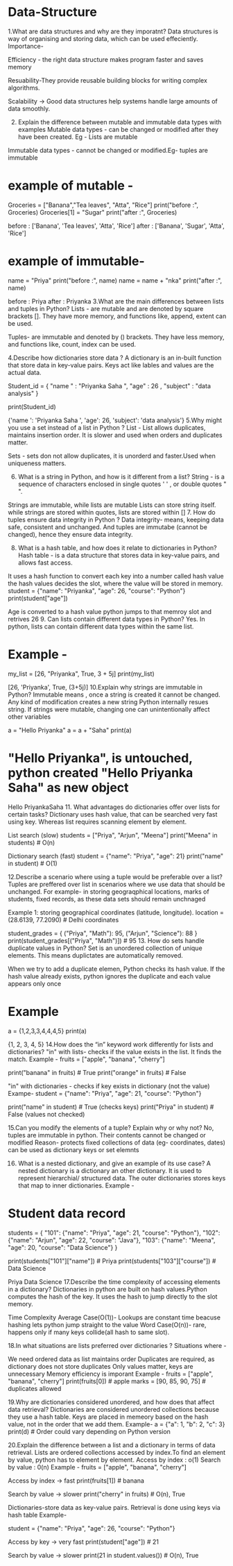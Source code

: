 # Data-Structure
1.What are data structures and why are they imporatnt?
Data structures is way of organising and storing data, which can be used effeciently. Importance-

Efficiency - the right data structure makes program faster and saves memory

Resuability-They provide reusable building blocks for writing complex algorithms.

Scalability → Good data structures help systems handle large amounts of data smoothly.

2. Explain the difference between mutable and immutable data types with examples
Mutable data types - can be changed or modified after they have been created. Eg - Lists are mutable

Immutable data types - cannot be changed or modified.Eg- tuples are immutable


# example of mutable -
Groceries = ["Banana","Tea leaves", "Atta", "Rice"]
print("before :", Groceries)
Groceries[1] = "Sugar"
print("after :", Groceries)

     
before : ['Banana', 'Tea leaves', 'Atta', 'Rice']
after : ['Banana', 'Sugar', 'Atta', 'Rice']

# example of immutable-
name = "Priya"
print("before :", name)
name = name + "nka"
print("after :", name)
     
before : Priya
after : Priyanka
3.What are the main differences between lists and tuples in Python?
Lists - are mutable and are denoted by square brackets []. They have more memory, and functions like, append, extent can be used.

Tuples- are immutable and denoted by () brackets. They have less memory, and functions like, count, index can be used.

4.Describe how dictionaries store data ?
A dictionary is an in-built function that store data in key-value pairs. Keys act like lables and values are the actual data.


Student_id = {
    "name " : "Priyanka Saha ",
    "age" : 26 ,
    "subject" : "data analysis"
}

print(Student_id)
     
{'name ': 'Priyanka Saha ', 'age': 26, 'subject': 'data analysis'}
5.Why might you use a set instead of a list in Python ?
List - List allows duplicates, maintains insertion order. It is slower and used when orders and duplicates matter.

Sets - sets don not allow duplicates, it is unorderd and faster.Used when uniqueness matters.

6. What is a string in Python, and how is it different from a list?
String - is a sequence of characters enclosed in single quotes ' ' , or double quotes " ".

Strings are immutable, while lists are mutable
Lists can store string itself.
while strings are stored within quotes, lists are stored within []
7. How do tuples ensure data integrity in Python ?
Data integrity- means, keeping data safe, consistent and unchanged. And tuples are immutabe (cannot be changed), hence they ensure data integrity.

8. What is a hash table, and how does it relate to dictionaries in Python?
Hash table - is a data structure that stores data in key-value pairs, and allows fast access.

It uses a hash function to convert each key into a number called hash value
the hash values decides the slot, where the value will be stored in memory.
student = {"name": "Priyanka", "age": 26, "course": "Python"}
print(student["age"])

Age is converted to a hash value
python jumps to that memroy slot and retrives 26
9. Can lists contain different data types in Python?
Yes. In python, lists can contain different data types within the same list.


# Example -
my_list = [26, "Priyanka", True, 3 + 5j]
print(my_list)
     
[26, 'Priyanka', True, (3+5j)]
10.Explain why strings are immutable in Python?
Immutable means , once a string is created it cannot be changed. Any kind of modification creates a new string Python internally resues string. If strings were mutable, changing one can unintentionally affect other variables


a = "Hello Priyanka"
a = a + "Saha"
print(a)
# "Hello Priyanka", is untouched, python created "Hello Priyanka Saha" as new object
     
Hello PriyankaSaha
11. What advantages do dictionaries offer over lists for certain tasks?
Dictionary uses hash value, that can be searched very fast using key. Whereas list requires scanning element by element.

List search (slow) students = ["Priya", "Arjun", "Meena"] print("Meena" in students) # O(n)

Dictionary search (fast) student = {"name": "Priya", "age": 21} print("name" in student) # O(1)

12.Describe a scenario where using a tuple would be preferable over a list?
Tuples are preffered over list in scenarios where we use data that should be unchanged. For example- in storing geograqphical locations, marks of students, fixed records, as these data sets should remain unchnaged

Example 1: storing geographical coordinates (latitude, longitude).
location = (28.6139, 77.2090) # Delhi coordinates

student_grades = { ("Priya", "Math"): 95, ("Arjun", "Science"): 88 } print(student_grades[("Priya", "Math")]) # 95
13. How do sets handle duplicate values in Python?
Set is an unordered collection of unique elements. This means duplictates are automatically removed.

When we try to add a duplicate elemen, Python checks its hash value. If the hash value already exists, python ignores the duplicate and each value appears only once


# Example
a = {1,2,3,3,4,4,4,5}
print(a)
     
{1, 2, 3, 4, 5}
14.How does the “in” keyword work differently for lists and dictionaries?
"in" with lists- checks if the value exists in the list. It finds the match. Example - fruits = ["apple", "banana", "cherry"]

print("banana" in fruits) # True print("orange" in fruits) # False

"in" with dictionaries - checks if key exists in dictionary (not the value) Exampe- student = {"name": "Priya", "age": 21, "course": "Python"}

print("name" in student) # True (checks keys) print("Priya" in student) # False (values not checked)

15.Can you modify the elements of a tuple? Explain why or why not?
No, tuples are immutable in python. Their contents cannot be changed or modified Reason- protects fixed collections of data (eg- coordinates, dates) can be used as dictionary keys or set elemnts

16. What is a nested dictionary, and give an example of its use case?
A nested dictionary is a dictionary an other dictionary. It is used to represent hierarchial/ structured data. The outer dictionaries stores keys that map to inner dictionaries. Example -


# Student data record
students = {
    "101": {"name": "Priya", "age": 21, "course": "Python"},
    "102": {"name": "Arjun", "age": 22, "course": "Java"},
    "103": {"name": "Meena", "age": 20, "course": "Data Science"}
}

print(students["101"]["name"])   # Priya
print(students["103"]["course"]) # Data Science
     
Priya
Data Science
17.Describe the time complexity of accessing elements in a dictionary?
Dictionaries in python are built on hash values.Python computes the hash of the key. It uses the hash to jump directly to the slot memory.

Time Complexity Average Case(O(1))- Lookups are constant time beacuse hashing lets python jump straight to the value
Word Case(O(n))- rare, happens only if many keys collide(all hash to same slot).

18.In what situations are lists preferred over dictionaries ?
Situations where -

We need ordered data as list maintains order
Duplicates are required, as dictionary does not store duplicates
Only values matter, keys are unnecessary
Memory efficiency is imporant Example - fruits = ["apple", "banana", "cherry"] print(fruits[0]) # apple
marks = [90, 85, 90, 75] # duplicates allowed

19.Why are dictionaries considered unordered, and how does that affect data retrieval?
Dictionaries are considered unordered collections because they use a hash table. Keys are placed in memeory based on the hash value, not in the order that we add them. Example- a = {"a": 1, "b": 2, "c": 3} print(d) # Order could vary depending on Python version

20.Explain the difference between a list and a dictionary in terms of data retrieval.
Lists are ordered collections accessed by index.To find an element by value, python has to element by element. Access by index : o(1) Search by value : 0(n) Example - fruits = ["apple", "banana", "cherry"]

Access by index → fast print(fruits[1]) # banana

Search by value → slower print("cherry" in fruits) # O(n), True

Dictionaries-store data as key-value pairs. Retrieval is done using keys via hash table Example-

student = {"name": "Priya", "age": 26, "course": "Python"}

Access by key → very fast print(student["age"]) # 21

Search by value → slower print(21 in student.values()) # O(n), True
